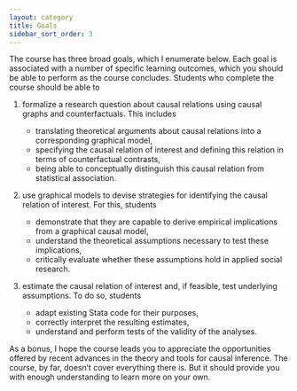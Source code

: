 ```yaml
---
layout: category
title: Goals
sidebar_sort_order: 3
---
```


The course has three broad goals, which I enumerate below. Each goal is associated with a number of specific learning outcomes, which you should be able to perform as the course concludes. Students who complete the course should be able to

1. formalize a research question about causal relations using causal graphs and counterfactuals. This includes
   * translating theoretical arguments about causal relations into a corresponding graphical model,
   * specifying the causal relation of interest and defining this relation in terms of counterfactual contrasts,
   * being able to conceptually distinguish this causal relation from statistical association.
   
2. use graphical models to devise strategies for identifying the causal relation of interest. For this, students
   * demonstrate that they are capable to derive empirical implications from a graphical causal model,
   * understand the theoretical assumptions necessary to test these implications,
   * critically evaluate whether these assumptions hold in applied social research.
   
3. estimate the causal relation of interest and, if feasible, test underlying assumptions. To do so, students
   * adapt existing Stata code for their purposes,
   * correctly interpret the resulting estimates,
   * understand and perform tests of the validity of the analyses.
   
As a bonus, I hope the course leads you to appreciate the opportunities offered by recent advances in the theory and tools for causal inference. The course, by far, doesn’t cover everything there is. But it should provide you with enough understanding to learn more on your own.
